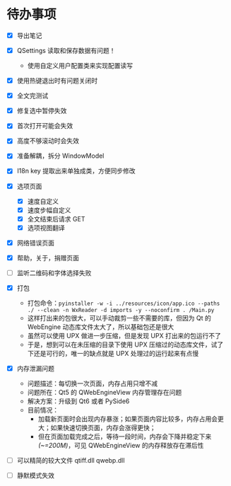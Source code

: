 # 待办事项

- [x] 导出笔记

- [x] QSettings 读取和保存数据有问题！
    - 使用自定义用户配置类来实现配置读写

- [x] 使用热键退出时有问题关闭时

- [x] 全文完测试

- [x] 修复选中暂停失效

- [x] 首次打开可能会失效

- [x] 高度不够滚动时会失效

- [x] 准备解耦，拆分 WindowModel

- [x] I18n key 提取出来单独成类，方便同步修改

- [x] 选项页面
    - [x] 速度自定义
    - [x] 速度步幅自定义
    - [x] 全文结束后请求 GET
    - [x] 选项视图翻译

- [x] 网络错误页面

- [x] 帮助，关于，捐赠页面

- [ ] 监听二维码和字体选择失败

- [x] 打包
    - 打包命令：`pyinstaller -w -i ../resources/icon/app.ico --paths ./ --clean -n WxReader -d imports -y --noconfirm .
      /Main.py`
    - 这样打出来的包很大，可以手动裁剪一些不需要的库，但因为 Qt 的 WebEngine 动态库文件太大了，所以基础包还是很大
    - 虽然可以使用 UPX 做进一步压缩，但是发现 UPX 打出来的包运行不了
    - 于是，想到可以在未压缩的目录下使用 UPX 压缩过的动态库文件，试了下还是可行的，唯一的缺点就是 UPX 处理过的运行起来有点慢

- [x] 内存泄漏问题
  - 问题描述：每切换一次页面，内存占用只增不减
  - 问题所在：Qt5 的 QWebEngineView 内存管理存在问题
  - 解决方案：升级到 Qt6 或者 PySide6
  - 目前情况：
    - 加载新页面时会出现内存暴涨；如果页面内容比较多，内存占用会更大；如果快速切换页面，内存会涨得更快；
    - 但在页面加载完成之后，等待一段时间，内存会下降并稳定下来 *(~=200M)*，可见 QWebEngineView 的内存释放存在滞后性
  
- [ ] 可以精简的较大文件 
  qtiff.dll
  qwebp.dll
  

- [ ] 静默模式失效
